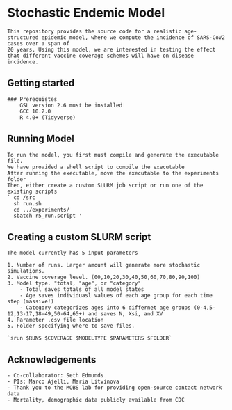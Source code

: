 # Stochastic Endemic Model
	This repository provides the source code for a realistic age-structured epidemic model, where we compute the incidence of SARS-CoV2 cases over a span of 
	20 years. Using this model, we are interested in testing the effect that different vaccine coverage schemes will have on disease incidence. 

## Getting started
	### Prerequistes
		GSL version 2.6 must be installed 
		GCC 10.2.0
		R 4.0+ (Tidyverse) 
		
## Running Model
	To run the model, you first must compile and generate the executable file. 
	We have provided a shell script to compile the executable 
	After running the executable, move the executable to the experiments folder
	Then, either create a custom SLURM job script or run one of the existing scripts 
	` cd /src
	  sh run.sh 
	  cd ../experiments/
	  sbatch r5_run.script ' 

## Creating a custom SLURM script 

	The model currently has 5 input parameters 
	
	1. Number of runs. Larger amount will generate more stochastic simulations.
	2. Vaccine coverage level. (00,10,20,30,40,50,60,70,80,90,100)
	3. Model type. "total, "age", or "category"
		- Total saves totals of all model states
		- Age saves individuasl values of each age group for each time step (massive!) 
		- Category categorizes ages into 6 differnet age groups (0-4,5-12,13-17,18-49,50-64,65+) and saves N, Xsi, and XV 
	4. Parameter .csv file location
	5. Folder specifying where to save files. 
	
	`srun $RUNS $COVERAGE $MODELTYPE $PARAMETERS $FOLDER`

## Acknowledgements
	- Co-collaborator: Seth Edmunds
	- PIs: Marco Ajelli, Maria Litvinova 
	- Thank you to the MOBS lab for providing open-source contact network data
	- Mortality, demographic data publicly available from CDC 
	  
		
